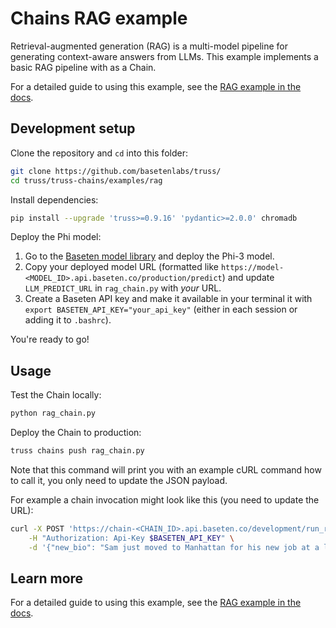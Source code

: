 # Chains RAG example

Retrieval-augmented generation (RAG) is a multi-model pipeline for generating
context-aware answers from LLMs. This example implements a basic RAG pipeline
with as a Chain.

For a detailed guide to using this example, see
the [RAG example in the docs](https://docs.baseten.co/chains/examples/build-rag).

## Development setup

Clone the repository and `cd` into this folder:

```sh
git clone https://github.com/basetenlabs/truss/
cd truss/truss-chains/examples/rag
```

Install dependencies:

```sh
pip install --upgrade 'truss>=0.9.16' 'pydantic>=2.0.0' chromadb
```

Deploy the Phi model:

1. Go to the
   [Baseten model library](https://www.baseten.co/library/phi-3-mini-4k-instruct/)
   and deploy the Phi-3 model.
3. Copy your deployed model URL (formatted like
   `https://model-<MODEL_ID>.api.baseten.co/production/predict`) and update
    `LLM_PREDICT_URL` in `rag_chain.py` with *your* URL.
4. Create a Baseten API key and make it available in your terminal it with
   `export BASETEN_API_KEY="your_api_key"` (either in each session or adding it
   to `.bashrc`).

You're ready to go!

## Usage

Test the Chain locally:

```sh
python rag_chain.py
```

Deploy the Chain to production:

```sh
truss chains push rag_chain.py
```

Note that this command will print you with an example cURL command how to
call it, you only need to update the JSON payload.

For example a chain invocation might look like this (you need to update the
URL):

```sh
curl -X POST 'https://chain-<CHAIN_ID>.api.baseten.co/development/run_remote' \
    -H "Authorization: Api-Key $BASETEN_API_KEY" \
    -d '{"new_bio": "Sam just moved to Manhattan for his new job at a large bank.In college, he enjoyed building sets for student plays."}'
```

## Learn more

For a detailed guide to using this example, see
the [RAG example in the docs](https://docs.baseten.co/chains/examples/build-rag).
